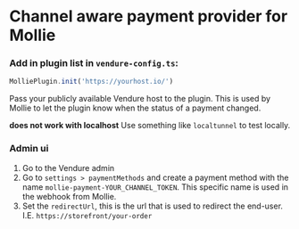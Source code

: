 # Channel aware payment provider for Mollie

### Add in plugin list in `vendure-config.ts`:
```js
MolliePlugin.init('https://yourhost.io/')
```
Pass your publicly available Vendure host to the plugin. 
This is used by Mollie to let the plugin know when the status of a payment changed.    

**does not work with localhost** Use something like `localtunnel` to test locally.

### Admin ui
1. Go to the Vendure admin
2. Go to `settings > paymentMethods` and create a payment method with the name `mollie-payment-YOUR_CHANNEL_TOKEN`. 
This specific name is used in the webhook from Mollie. 
3. Set the `redirectUrl`, this is the url that is used to redirect the end-user. I.E. `https://storefront/your-order`
